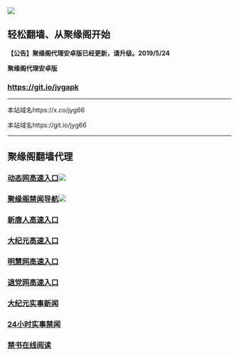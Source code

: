 ![](https://raw.githubusercontent.com/hao369/a/master/j.jpg)



## 轻松翻墙、从聚缘阁开始



**【公告】聚缘阁代理安卓版已经更新，请升级。2019/5/24**

 
**聚缘阁代理安卓版**
### https://git.io/jygapk  

***

本站域名https://x.co/jyg66 

本站域名https://git.io/jyg66



***




## 聚缘阁翻墙代理 




### [动态网高速入口](https://enfnf5iez9.execute-api.ap-east-1.amazonaws.com/jyg)![](http://tupian.425e.eu.org/jygdl.gif)

### [聚缘阁禁闻导航](https://f6g32szb5l.execute-api.ap-east-1.amazonaws.com/dhao)![](http://tupian.425e.eu.org/jyg.gif)


### [新唐人高速入口](https://tfp5p7dvc2.execute-api.ap-northeast-2.amazonaws.com/wh/hhtr/5)

### [大纪元高速入口](https://tfp5p7dvc2.execute-api.ap-northeast-2.amazonaws.com/wh/hhtr/7)

### [明慧网高速入口](https://tfp5p7dvc2.execute-api.ap-northeast-2.amazonaws.com/wh/hhtr/3)

### [退党网高速入口](https://tfp5p7dvc2.execute-api.ap-northeast-2.amazonaws.com/wh/h66utr/8)





### [大纪元实事新闻](https://git.io/fjmgE)

### [24小时实事禁闻](https://git.io/fj3Go)

### [禁书在线阅读](https://git.io/fjJ5Z)







